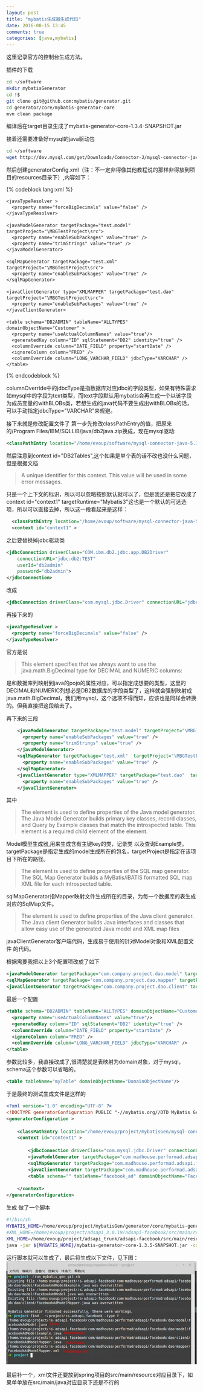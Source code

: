 ```yaml
---
layout: post
title: "mybatis生成器生成代码"
date: 2016-08-15 13:45
comments: true
categories: [java,mybatis]
---
```


这里记录官方的控制台生成方法。 

<!-- more -->

插件的下载

```bash
cd ~/software
mkdir mybatisGenerator
cd !$
git clone git@github.com:mybatis/generator.git
cd generator/core/mybatis-generator-core
mvn clean package
```

编译后在target目录生成了mybatis-generator-core-1.3.4-SNAPSHOT.jar 

接着还需要准备好mysql的java驱动包

```bash
cd ~/software
wget http://dev.mysql.com/get/Downloads/Connector-J/mysql-connector-java-5.1.39.tar.gz 
```

然后创建generatorConfig.xml（注：不一定非得像其他教程说的那样非得放到项目的resources目录下）,内容如下：

{% codeblock lang:xml %}
<?xml version="1.0" encoding="UTF-8"?>
<!DOCTYPE generatorConfiguration
  PUBLIC "-//mybatis.org//DTD MyBatis Generator Configuration 1.0//EN"
  "http://mybatis.org/dtd/mybatis-generator-config_1_0.dtd">

<generatorConfiguration>
  <classPathEntry location="/Program Files/IBM/SQLLIB/java/db2java.zip" />

  <context id="DB2Tables" targetRuntime="MyBatis3">
    <jdbcConnection driverClass="COM.ibm.db2.jdbc.app.DB2Driver"
        connectionURL="jdbc:db2:TEST"
        userId="db2admin"
        password="db2admin">
    </jdbcConnection>

    <javaTypeResolver >
      <property name="forceBigDecimals" value="false" />
    </javaTypeResolver>

    <javaModelGenerator targetPackage="test.model" targetProject="\MBGTestProject\src">
      <property name="enableSubPackages" value="true" />
      <property name="trimStrings" value="true" />
    </javaModelGenerator>

    <sqlMapGenerator targetPackage="test.xml"  targetProject="\MBGTestProject\src">
      <property name="enableSubPackages" value="true" />
    </sqlMapGenerator>

    <javaClientGenerator type="XMLMAPPER" targetPackage="test.dao"  targetProject="\MBGTestProject\src">
      <property name="enableSubPackages" value="true" />
    </javaClientGenerator>

    <table schema="DB2ADMIN" tableName="ALLTYPES" domainObjectName="Customer" >
      <property name="useActualColumnNames" value="true"/>
      <generatedKey column="ID" sqlStatement="DB2" identity="true" />
      <columnOverride column="DATE_FIELD" property="startDate" />
      <ignoreColumn column="FRED" />
      <columnOverride column="LONG_VARCHAR_FIELD" jdbcType="VARCHAR" />
    </table>

  </context>
</generatorConfiguration>
{% endcodeblock %}

columnOverride中的jdbcType是指数据库对应jdbc的字段类型，如果有特殊需求如mysql中的字段为text类型，而text字段默认用mybatis会再生成一个以该字段为成员变量的withBLOBs类，若想生成的java代码不要生成出withBLOBs的话，可以手动指定jdbcType="VARCHAR"来规避。

接下来就是修改配置文件了
第一步先修改classPathEntry的值，把原来的/Program Files/IBM/SQLLIB/java/db2java.zip换成，现在mysql驱动:

```xml
<classPathEntry location="/home/evoup/software/mysql-connector-java-5.1.39.tar.gz" />
```
然后注意到context id="DB2Tables",这个如果是单个表的话不改也没什么问题，但是根据文档 

> A unique identifier for this context. This value will be used in some error messages.

只是一个上下文的标识，所以可以忽略按照默认就可以了，但是我还是把它改成了context id="context1" 
targetRuntime="Mybatis3"这也是一个默认的可选选项，所以可以直接去掉，所以这一段看起来是这样：

```xml
  <classPathEntry location="/home/evoup/software/mysql-connector-java-5.1.39.tar.gz" />
  <context id="context1" >
```

之后要替换掉jdbc驱动类

```xml
<jdbcConnection driverClass="COM.ibm.db2.jdbc.app.DB2Driver"
    connectionURL="jdbc:db2:TEST" 
    userId="db2admin"
    password="db2admin"> 
</jdbcConnection>
```
改成

```xml
<jdbcConnection driverClass="com.mysql.jdbc.Driver" connectionURL="jdbc:mysql://localhost:3306/myDb" userId="root" password="" />
```

再接下来的

```xml
<javaTypeResolver >                                                                                                                 
  <property name="forceBigDecimals" value="false" />                                                                                
</javaTypeResolver>       
```
官方是说

> This element specifies that we always want to use the java.math.BigDecimal type for DECIMAL and NUMERIC columns: 

是和数据库列映射到java的pojo的属性对应，可以指定成想要的类型，这里的DECIMAL和NUMERIC列想必是DB2数据库的字段类型了，这样就会强制映射成java.math.BigDecimal，我们用mysql，这个选项不得而知，应该也是同样会转换的。但我直接把这段给去了。

再下来的三段

```xml
    <javaModelGenerator targetPackage="test.model" targetProject="\MBGTestProject\src"> 
      <property name="enableSubPackages" value="true" />
      <property name="trimStrings" value="true" />
    </javaModelGenerator>
    <sqlMapGenerator targetPackage="test.xml"  targetProject="\MBGTestProject\src">
      <property name="enableSubPackages" value="true" />
    </sqlMapGenerator>
    <javaClientGenerator type="XMLMAPPER" targetPackage="test.dao"  targetProject="\MBGTestProject\src"> 
      <property name="enableSubPackages" value="true" />
    </javaClientGenerator>
```

其中

> The <javaModelGenerator> element is used to define properties of the Java model generator. The Java Model Generator builds primary key classes, record classes, and Query by Example classes that match the introspected table. This element is a required child element of the <context> element.

Model模型生成器,用来生成含有主键key的类，记录类 以及查询Example类。targetPackage是指定生成的model生成所在的包名，targetProject是指定在该项目下所在的路径。

> The <sqlMapGenerator> element is used to define properties of the SQL map generator. The SQL Map Generator builds a MyBatis/iBATIS formatted SQL map XML file for each introspected table.

sqlMapGenerator指Mapper映射文件生成所在的目录，为每一个数据库的表生成对应的SqlMap文件。

> The <javaClientGenerator> element is used to define properties of the Java client generator. The Java client Generator builds Java interfaces and classes that allow easy use of the generated Java model and XML map files 

javaClientGenerator客户端代码，生成易于使用的针对Model对象和XML配置文件 的代码。

根据需要我把以上3个配置项改成了如下

```xml
<javaModelGenerator targetPackage="com.company.project.dao.model" targetProject="16-adsapi-facebook" />
<sqlMapGenerator targetPackage="com.company.project.dao.mapper" targetProject="16-adsapi-facebook" />
<javaClientGenerator targetPackage="com.company.project.dao.client" targetProject="16-adsapi-facebook" type="XMLMAPPER" />
```

最后一个配置

```xml
<table schema="DB2ADMIN" tableName="ALLTYPES" domainObjectName="Customer" >
  <property name="useActualColumnNames" value="true"/>
  <generatedKey column="ID" sqlStatement="DB2" identity="true" />
  <columnOverride column="DATE_FIELD" property="startDate" />
  <ignoreColumn column="FRED" />
  <columnOverride column="LONG_VARCHAR_FIELD" jdbcType="VARCHAR" />
</table> 
```

参数比较多，我直接改成了,很清楚就是表映射为domain对象，对于mysql，schema这个参数可以省略的。

```xml
<table tableName="myTable" domainObjectName="DomainObjectName"/> 
```

于是最终的测试生成文件是这样的

```xml
<?xml version="1.0" encoding="UTF-8" ?>
<!DOCTYPE generatorConfiguration PUBLIC "-//mybatis.org//DTD MyBatis Generator Configuration 1.0//EN" "http://mybatis.org/dtd/mybatis-generator-config_1_0.dtd" >
<generatorConfiguration >

    <classPathEntry location="/home/evoup/project/mybatisGen/mysql-connector-java-5.1.39/mysql-connector-java-5.1.39-bin.jar" />
    <context id="context1" >

        <jdbcConnection driverClass="com.mysql.jdbc.Driver" connectionURL="jdbc:mysql://172.16.26.177:3306/adsapi" userId="dba" password="madsolution" />
        <javaModelGenerator targetPackage="com.madhouse.performad.adsapi.facebook.dao.model" targetProject="16-adsapi-facebook" />
        <sqlMapGenerator targetPackage="com.madhouse.performad.adsapi.facebook.dao.mapper" targetProject="16-adsapi-facebook" />
        <javaClientGenerator targetPackage="com.madhouse.performad.adsapi.facebook.dao.client" targetProject="/home/evoup/project/16-adsapi-facebook" type="XMLMAPPER" />
        <table schema="" tableName="facebook_ad" domainObjectName="FacebookAdModel"/>
 
    </context>
</generatorConfiguration>
```


生成
做了一个脚本

```bash
#!/bin/sh
MYBATIS_HOME=/home/evoup/project/mybatisGen/generator/core/mybatis-generator-core/target
#XML_HOME=/home/evoup/project/adsapi_3.0.19/adsapi-facebook/src/main/resources
XML_HOME=/home/evoup/project/adsapi_trunk/adsapi-facebook/src/main/resources
java -jar ${MYBATIS_HOME}/mybatis-generator-core-1.3.5-SNAPSHOT.jar -configfile ${XML_HOME}/generatorConfigFB.xml -overwrite
```
运行脚本就可以生成了，最后将生成以下文件，见下图：
![Alt text](/images/evoup/mbGenerateFiles.jpg)

最后补一个，xml文件还要放到spring项目的src/main/resource对应目录下，如果单单放在src/main/java对应目录下还是不行的

